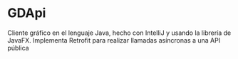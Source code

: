 # GDApi
Cliente gráfico en el lenguaje Java, hecho con IntelliJ y usando la librería de JavaFX. Implementa Retrofit para realizar llamadas asíncronas a una API pública
